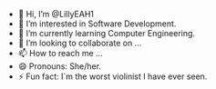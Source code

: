 - 👋 Hi, I’m @LillyEAH1
- 👀 I’m interested in Software Development.
- 🌱 I’m currently learning Computer Engineering.
- 💞️ I’m looking to collaborate on ...
- 📫 How to reach me ...
- 😄 Pronouns: She/her.
- ⚡ Fun fact: I´m the worst violinist I have ever seen. 

<!---
LillyEAH1/LillyEAH1 is a ✨ special ✨ repository because its `README.md` (this file) appears on your GitHub profile.
You can click the Preview link to take a look at your changes.
--->
